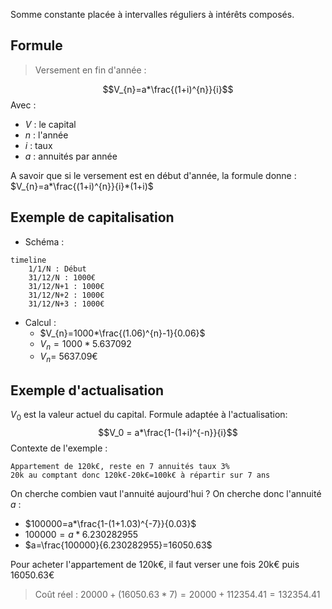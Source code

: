 Somme constante placée à intervalles réguliers à intérêts composés.
## Formule
> Versement en fin d'année :

$$V_{n}=a*\frac{(1+i)^{n}}{i}$$
Avec :
- $V$ : le capital
- $n$ : l'année
- $i$ : taux
- $a$ : annuités par année

A savoir que si le versement est en début d'année, la formule donne : $V_{n}=a*\frac{(1+i)^{n}}{i}*(1+i)$
## Exemple de capitalisation
- Schéma :
```mermaid
timeline
	1/1/N : Début
	31/12/N : 1000€
	31/12/N+1 : 1000€
	31/12/N+2 : 1000€
	31/12/N+3 : 1000€
```
- Calcul :
	- $V_{n}=1000*\frac{(1.06)^{n}-1}{0.06}$
	- $V_{n}=1000*5.637092$
	- $V_{n}=$ 5637.09€
## Exemple d'actualisation
$V_0$ est la valeur actuel du capital. Formule adaptée à l'actualisation:
$$V_0 = a*\frac{1-(1+i)^{-n}}{i}$$
Contexte de l'exemple :
```
Appartement de 120k€, reste en 7 annuités taux 3%
20k au comptant donc 120k€-20k€=100k€ à répartir sur 7 ans
```
On cherche combien vaut l'annuité aujourd'hui ?
On cherche donc l'annuité $a$ :
- $100000=a*\frac{1-(1+1.03)^{-7}}{0.03}$
- $100000 = a * 6.230282955$
- $a=\frac{100000}{6.230282955}=16050.63$

Pour acheter l'appartement de 120k€, il faut verser une fois 20k€ puis 16050.63€
> Coût réel : $20000+(16050.63*7)=20000+112354.41=132354.41$
